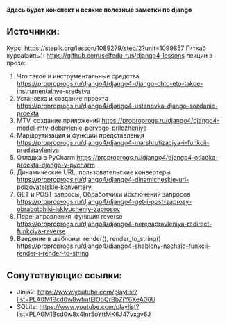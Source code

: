 #### Здесь будет конспект и всякие полезные заметки по django
## Источники:
Курс: https://stepik.org/lesson/1089279/step/2?unit=1099857
Гитхаб курса(зипы): https://github.com/selfedu-rus/django4-lessons
лекции в прозе:
1. Что такое и инструментальные средства.
   https://proproprogs.ru/django4/django4-django-chto-eto-takoe-instrumentalnye-sredstva
2. Установка и создание проекта
   https://proproprogs.ru/django4/django4-ustanovka-django-sozdanie-proekta
3. MTV, создание приложений
   https://proproprogs.ru/django4/django4-model-mtv-dobavlenie-pervogo-prilozheniya
4. Маршрутизация и функции представления
   https://proproprogs.ru/django4/django4-marshrutizaciya-i-funkcii-predstavleniya
5. Отладка в PyCharm
   https://proproprogs.ru/django4/django4-otladka-proekta-django-v-pycharm
6. Динамические URL, пользовательские конвертеры
   https://proproprogs.ru/django4/django4-dinamicheskie-url-polzovatelskie-konvertery
7. GET и POST запросы, Обработчики исключений запросов
   https://proproprogs.ru/django4/django4-get-i-post-zaprosy-obrabotchiki-isklyucheniy-zaprosov
8. Перенаправления, функция reverse
   https://proproprogs.ru/django4/django4-perenapravleniya-redirect-funkciya-reverse
9. Введение в шаблоны. render(), render_to_string()
    https://proproprogs.ru/django4/django4-shablony-nachalo-funkcii-render-i-render-to-string

## Сопутствующие ссылки:
- Jinja2: https://www.youtube.com/playlist?list=PLA0M1Bcd0w8wfmtElObQrBbZjY6XeA06U
- SQLite: https://www.youtube.com/playlist?list=PLA0M1Bcd0w8x4Inr5oYttMK6J47vxgv6J
